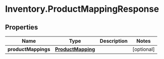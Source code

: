 # Inventory.ProductMappingResponse

## Properties

Name | Type | Description | Notes
------------ | ------------- | ------------- | -------------
**productMappings** | [**ProductMapping**](.md) |  | [optional] 


